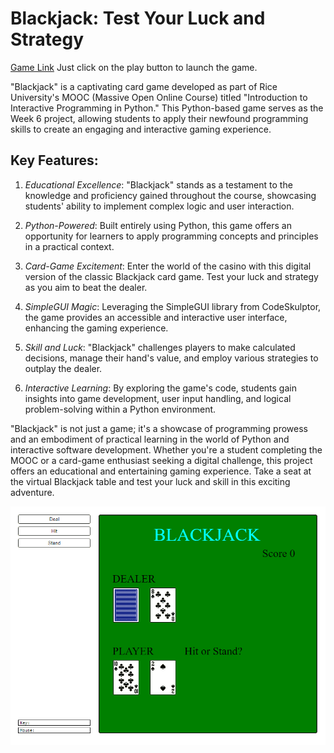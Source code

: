 Blackjack: Test Your Luck and Strategy
======================================  

[Game Link](https://py2.codeskulptor.org/#user40_jnSBnwnpcO_20.py) Just click on the play button to launch the game.  

"Blackjack" is a captivating card game developed as part of Rice University's MOOC (Massive Open Online Course) titled "Introduction to Interactive Programming in Python." This Python-based game serves as the Week 6 project, allowing students to apply their newfound programming skills to create an engaging and interactive gaming experience.

## Key Features:

1. *Educational Excellence*: "Blackjack" stands as a testament to the knowledge and proficiency gained throughout the course, showcasing students' ability to implement complex logic and user interaction.

2. *Python-Powered*: Built entirely using Python, this game offers an opportunity for learners to apply programming concepts and principles in a practical context.

3. *Card-Game Excitement*: Enter the world of the casino with this digital version of the classic Blackjack card game. Test your luck and strategy as you aim to beat the dealer.

4. *SimpleGUI Magic*: Leveraging the SimpleGUI library from CodeSkulptor, the game provides an accessible and interactive user interface, enhancing the gaming experience.

5. *Skill and Luck*: "Blackjack" challenges players to make calculated decisions, manage their hand's value, and employ various strategies to outplay the dealer.

6. *Interactive Learning*: By exploring the game's code, students gain insights into game development, user input handling, and logical problem-solving within a Python environment.

"Blackjack" is not just a game; it's a showcase of programming prowess and an embodiment of practical learning in the world of Python and interactive software development. Whether you're a student completing the MOOC or a card-game enthusiast seeking a digital challenge, this project offers an educational and entertaining gaming experience. Take a seat at the virtual Blackjack table and test your luck and skill in this exciting adventure.  

![Main Page](./assets/main_page.png)  

